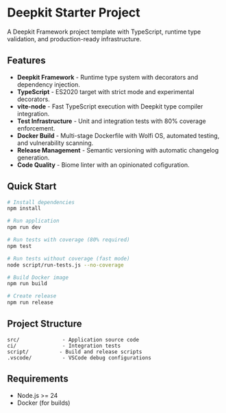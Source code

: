 # Deepkit Starter Project

A Deepkit Framework project template with TypeScript, runtime type validation, and production-ready infrastructure.

## Features

- **Deepkit Framework** - Runtime type system with decorators and dependency injection.
- **TypeScript** - ES2020 target with strict mode and experimental decorators.
- **vite-node** - Fast TypeScript execution with Deepkit type compiler integration.
- **Test Infrastructure** - Unit and integration tests with 80% coverage enforcement.
- **Docker Build** - Multi-stage Dockerfile with Wolfi OS, automated testing, and vulnerability scanning.
- **Release Management** - Semantic versioning with automatic changelog generation.
- **Code Quality** - Biome linter with an opinionated cofiguration.

## Quick Start

```bash
# Install dependencies
npm install

# Run application
npm run dev

# Run tests with coverage (80% required)
npm test

# Run tests without coverage (fast mode)
node script/run-tests.js --no-coverage

# Build Docker image
npm run build

# Create release
npm run release
```

## Project Structure

```
src/              - Application source code
ci/               - Integration tests
script/          - Build and release scripts
.vscode/          - VSCode debug configurations
```

## Requirements

- Node.js >= 24
- Docker (for builds)
